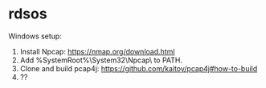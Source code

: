 # rdsos
Windows setup:
  1. Install Npcap: https://nmap.org/download.html
  2. Add %SystemRoot%\System32\Npcap\ to PATH.
  3. Clone and build pcap4j: https://github.com/kaitoy/pcap4j#how-to-build
  4. ??
